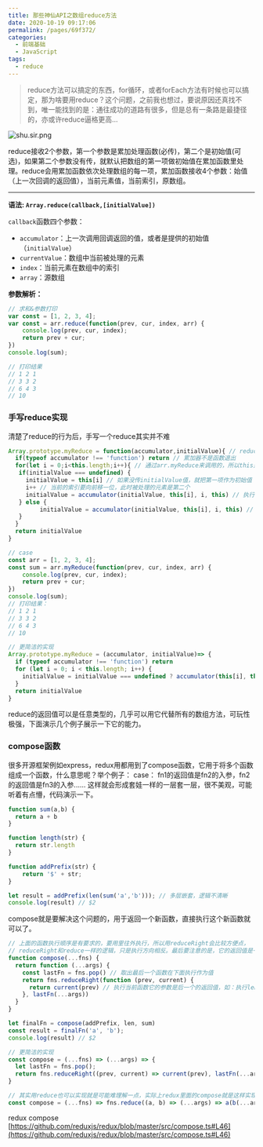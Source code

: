 ```yaml
---
title: 那些神仙API之数组reduce方法
date: 2020-10-19 09:17:06
permalink: /pages/69f372/
categories:
  - 前端基础
  - JavaScript
tags:
  - reduce
---
```

> reduce方法可以搞定的东西，for循环，或者forEach方法有时候也可以搞定，那为啥要用reduce？这个问题，之前我也想过，要说原因还真找不到，唯一能找到的是：通往成功的道路有很多，但是总有一条路是最捷径的，亦或许reduce逼格更高...

![shu.sir.png](https://cdn.jsdelivr.net/gh/sunnyxujian/image-store/img/shu.sir.png)  

<!-- more -->

reduce接收2个参数，第一个参数是累加处理函数(必传)，第二个是初始值(可选)，如果第二个参数没有传，就默认把数组的第一项做初始值在累加函数里处理。reduce会用累加函数依次处理数组的每一项，累加函数接收4个参数：始值（上一次回调的返回值），当前元素值，当前索引，原数组。

---

**语法:  `Array.reduce(callback,[initialValue])`**  

`callback`函数四个参数：

- `accumulator`：上一次调用回调返回的值，或者是提供的初始值（`initialValue`）
- `currentValue`：数组中当前被处理的元素
- `index`：当前元素在数组中的索引
- `array`：源数组

**参数解析：**
```javascript
// 求和&参数打印
var const = [1, 2, 3, 4];
var const = arr.reduce(function(prev, cur, index, arr) {
    console.log(prev, cur, index);
    return prev + cur;
})
console.log(sum);

// 打印结果
// 1 2 1
// 3 3 2
// 6 4 3
// 10
```
### 手写reduce实现
清楚了reduce的行为后，手写一个reduce其实并不难
```javascript
Array.prototype.myReduce = function(accumulator,initialValue){ // reduce 接收2个参数：累加函数和初始值
  if(typeof accumulator !== 'function') return // 累加器不是函数退出
  for(let i = 0;i<this.length;i++){ // 通过arr.myReduce来调用的，所以this是当前数组
   if(initialValue === undefined) { 
     initialValue = this[i] // 如果没传initialValue值，就把第一项作为初始值
     i++ // 当前的索引要向前移一位，此时被处理的元素是第二个
     initialValue = accumulator(initialValue, this[i], i, this) // 执行累加器函数并赋值
   } else {
		 initialValue = accumulator(initialValue, this[i], i, this) // 后续直接执行
   }
  }
  return initialValue
}

// case
const arr = [1, 2, 3, 4];
const sum = arr.myReduce(function(prev, cur, index, arr) {
    console.log(prev, cur, index);
    return prev + cur;
})
console.log(sum);
// 打印结果：
// 1 2 1
// 3 3 2
// 6 4 3
// 10

// 更简洁的实现
Array.prototype.myReduce = (accumulator, initialValue)=> {
  if (typeof accumulator !== 'function') return
  for (let i = 0; i < this.length; i++) {
    initialValue = initialValue === undefined ? accumulator(this[i], this[++i], i, this) : accumulator(initialValue, this[i], i, this)
  }
  return initialValue
}
```

reduce的返回值可以是任意类型的，几乎可以用它代替所有的数组方法，可玩性极强，下面演示几个例子展示一下它的能力。
### compose函数
很多开源框架例如express，redux用都用到了compose函数，它用于将多个函数组成一个函数，什么意思呢？举个例子：
case： fn1的返回值是fn2的入参，fn2的返回值是fn3的入参...... 这样就会形成套娃一样的一层套一层，很不美观，可能听着有点懵，代码演示一下。
```javascript
function sum(a,b) {
  return a + b
}

function length(str) {
  return str.length
}

function addPrefix(str) {
    return '$' + str;
}

let result = addPrefix(len(sum('a','b'))); // 多层嵌套，逻辑不清晰
console.log(result) // $2

```
compose就是要解决这个问题的，用于返回一个新函数，直接执行这个新函数就可以了。
```javascript
// 上面的函数执行顺序是有要求的，要用里往外执行，所以用reduceRight会比较方便点，
// reduceRight和reduce一样的逻辑，只是执行方向相反。最后要注意的是，它的返回值是一个函数。
function compose(...fns) {
  return function (...args) {
    const lastFn = fns.pop() // 取出最后一个函数在下面执行作为值
    return fns.reduceRight(function (prev, current) {
      return current(prev) // 执行当前函数它的参数是后一个的返回值，如：执行length(str) str是sum的返回值
    }, lastFn(...args))
  }
}

let finalFn = compose(addPrefix, len, sum)
const result = finalFn('a', 'b');
console.log(result) // $2

// 更简洁的实现
const compose = (...fns) => (...args) => {
  let lastFn = fns.pop();
  return fns.reduceRight((prev, current) => current(prev), lastFn(...args))
}

// 其实用reduce也可以实现就是可能难理解一点，实际上redux里面的compose就是这样实现的
const compose = (...fns) => fns.reduce((a, b) => (...args) => a(b(...args)))

```
redux compose [https://github.com/reduxjs/redux/blob/master/src/compose.ts#L46](https://github.com/reduxjs/redux/blob/master/src/compose.ts#L46)
